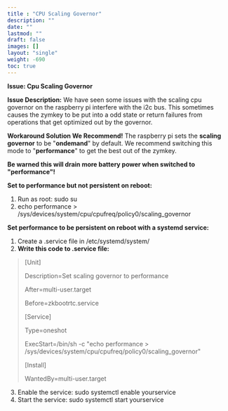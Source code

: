 ```yaml
---
title : "CPU Scaling Governor"
description: ""
date: ""
lastmod: ""
draft: false
images: []
layout: "single"
weight: -690
toc: true
---
```


**Issue: Cpu Scaling Governor**

**Issue Description:**
We have seen some issues with the scaling cpu governor on the raspberry pi interfere with the i2c bus. This sometimes causes the zymkey to be put into a odd state or return failures from operations that get optimized out by the governor.

**Workaround Solution We Recommend!**
The raspberry pi sets the **scaling governor** to be "**ondemand**" by default. We recommend switching this mode to "**performance**" to get the best out of the zymkey.

**Be warned this will drain more battery power when switched to "performance"!**

**Set to performance but not persistent on reboot:**

1. Run as root: sudo su
2. echo performance > /sys/devices/system/cpu/cpufreq/policy0/scaling_governor

**Set performance to be persistent on reboot with a systemd service:**

1. Create a .service file in /etc/systemd/system/
2. **Write this code to .service file:**

> [Unit]
>
> Description=Set scaling governor to performance
>
> After=multi-user.target
>
> Before=zkbootrtc.service
>
> [Service]
>
> Type=oneshot
>
> ExecStart=/bin/sh -c "echo performance > /sys/devices/system/cpu/cpufreq/policy0/scaling_governor"
>
> [Install]
>
> WantedBy=multi-user.target

3. Enable the service:  sudo systemctl enable yourservice
4. Start the service: sudo systemctl start yourservice
